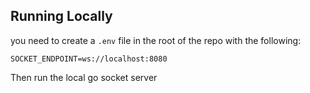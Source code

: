 ## Running Locally
you need to create a `.env` file in the root of the repo with the following:
```dotenv
SOCKET_ENDPOINT=ws://localhost:8080
```
Then run the local go socket server